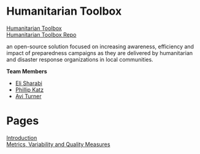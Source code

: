 # Humanitarian Toolbox  #

[Humanitarian Toolbox](http://www.htbox.org/)  
[Humanitarian Toolbox Repo](https://github.com/htbox/)

an open-source solution focused on increasing awareness, 
efficiency and impact of preparedness campaigns as they are delivered by humanitarian and disaster response organizations in local communities.


**Team Members**
- [Eli Sharabi](https://github.com/Elisj52)
- [Phillip Katz](https://github.com/PhillipKatz)
- [Avi Turner](https://github.com/turner11)

# Pages #
[Introduction](https://github.com/turner11/ASOSMA/blob/master/HToolbox/Introduction.md)  
[Metrics, Variability and Quality Measures](https://github.com/turner11/ASOSMA/blob/master/HToolbox/Metrics.md)
